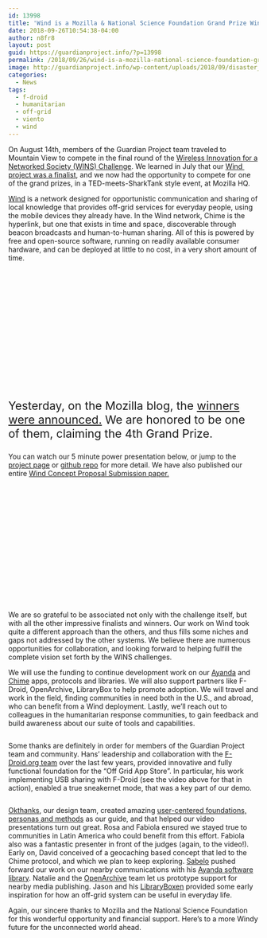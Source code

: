 ```yaml
---
id: 13998
title: 'Wind is a Mozilla & National Science Foundation Grand Prize Winner'
date: 2018-09-26T10:54:38-04:00
author: n8fr8
layout: post
guid: https://guardianproject.info/?p=13998
permalink: /2018/09/26/wind-is-a-mozilla-national-science-foundation-grand-prize-winner/
image: http://guardianproject.info/wp-content/uploads/2018/09/disaster_1-6.jpg
categories:
  - News
tags:
  - f-droid
  - humanitarian
  - off-grid
  - viento
  - wind
---
```

On August 14th, members of the Guardian Project team traveled to Mountain View to compete in the final round of the [Wireless Innovation for a Networked Society (WINS) Challenge](https://wirelesschallenge.mozilla.org/). We learned in July that our [Wind  project was a finalist](https://guardianproject.info/2018/07/20/our-wind-project-is-a-mozilla-nsf-challenge-finalist/), and we now had the opportunity to compete for one of the grand prizes, in a TED-meets-SharkTank style event, at Mozilla HQ.

[Wind](https://guardianproject.info/wind) is a network designed for opportunistic communication and sharing of local knowledge that provides off-grid services for everyday people, using the mobile devices they already have. In the Wind network, Chime is the hyperlink, but one that exists in time and space, discoverable through beacon broadcasts and human-to-human sharing. All of this is powered by free and open-source software, running on readily available consumer hardware, and can be deployed at little to no cost, in a very short amount of time.  
<figure class="wp-block-embed-youtube wp-block-embed is-type-video is-provider-youtube wp-has-aspect-ratio wp-embed-aspect-16-9">

<div class="wp-block-embed__wrapper">
  <div class="arve-wrapper" data-mode="normal" data-provider="youtube" id="arve-fGuiy3rlOVQ-2" style="max-width:945px;" itemscope itemtype="http://schema.org/VideoObject">
    <div class="arve-embed-container" style="padding-bottom:56.250000%">
    </div>
  </div>
</div></figure> 

<p style="font-size:23px">
  Yesterday, on the Mozilla blog, the <a href="https://blog.mozilla.org/blog/2018/09/25/1-6-million-to-connect-unconnected-americans-our-nsf-wins-competition-grand-prize-winners/">winners were announced.</a> We are honored to be one of them, claiming the 4th Grand Prize.
</p>

<p class="has-background has-pale-cyan-blue-background-color">
  You can watch our 5 minute power presentation below, or jump to the <a href="https://guardianproject.info/wind/">project page</a> or <a href="https://github.com/guardianproject/wind">github repo</a> for more detail. We have also published our entire <a href="https://github.com/guardianproject/wind/blob/master/Mozilla%20NSF%20Off-Grid%20Challenge_%20Wind.pdf">Wind Concept Proposal Submission paper.</a><br />
</p><figure class="wp-block-embed-youtube wp-block-embed is-type-video is-provider-youtube wp-has-aspect-ratio wp-embed-aspect-16-9">

<div class="wp-block-embed__wrapper">
  <div class="arve-wrapper" data-mode="normal" data-provider="youtube" id="arve-FOWrappjLsY" style="max-width:945px;" itemscope itemtype="http://schema.org/VideoObject">
    <div class="arve-embed-container" style="padding-bottom:56.250000%">
    </div>
  </div>
</div></figure> 

We are so grateful to be associated not only with the challenge itself, but with all the other impressive finalists and winners. Our work on Wind took quite a different approach than the others, and thus fills some niches and gaps not addressed by the other systems. We believe there are numerous opportunities for collaboration, and looking forward to helping fulfill the complete vision set forth by the WINS challenges.

We will use the funding to continue development work on our [Ayanda](https://github.com/sabzo/ayanda) and [Chime](https://github.com/guardianproject/chimeapp) apps, protocols and libraries. We will also support partners like F-Droid, OpenArchive, LibraryBox to help promote adoption. We will travel and work in the field, finding communities in need both in the U.S., and abroad, who can benefit from a Wind deployment. Lastly, we’ll reach out to colleagues in the humanitarian response communities, to gain feedback and build awareness about our suite of tools and capabilities.<figure class="wp-block-image">

<img src="https://guardianproject.info/wp-content/uploads/2017/11/wind_v3-5.jpg" alt="" class="wp-image-13904" srcset="https://guardianproject.info/wp-content/uploads/2017/11/wind_v3-5.jpg 1275w, https://guardianproject.info/wp-content/uploads/2017/11/wind_v3-5-150x150.jpg 150w, https://guardianproject.info/wp-content/uploads/2017/11/wind_v3-5-300x300.jpg 300w, https://guardianproject.info/wp-content/uploads/2017/11/wind_v3-5-768x768.jpg 768w, https://guardianproject.info/wp-content/uploads/2017/11/wind_v3-5-1024x1024.jpg 1024w" sizes="(max-width: 1275px) 100vw, 1275px" /> </figure> 

Some thanks are definitely in order for members of the Guardian Project team and community. Hans’ leadership and collaboration with the [F-Droid.org team](https://f-droid.org/) over the last few years, provided innovative and fully functional foundation for the “Off Grid App Store”. In particular, his work implementing USB sharing with F-Droid (see the video above for that in action), enabled a true sneakernet mode, that was a key part of our demo.  
<figure class="wp-block-image">

<img src="https://guardianproject.info/wp-content/uploads/2018/09/disaster_1-1.jpg" alt="" class="wp-image-14002" srcset="https://guardianproject.info/wp-content/uploads/2018/09/disaster_1-1.jpg 1920w, https://guardianproject.info/wp-content/uploads/2018/09/disaster_1-1-300x182.jpg 300w, https://guardianproject.info/wp-content/uploads/2018/09/disaster_1-1-768x466.jpg 768w, https://guardianproject.info/wp-content/uploads/2018/09/disaster_1-1-1024x622.jpg 1024w" sizes="(max-width: 1920px) 100vw, 1920px" /> </figure> 

[Okthanks](https://okthanks.com/), our design team, created amazing [user-centered foundations, personas and methods](https://okthanks.com/blog/peronas-latin-america) as our guide, and that helped our video presentations turn out great. Rosa and Fabiola ensured we stayed true to communities in Latin America who could benefit from this effort. Fabiola also was a fantastic presenter in front of the judges (again, to the video!). Early on, David conceived of a geocaching based concept that led to the Chime protocol, and which we plan to keep exploring. [Sabelo](http://sabelo.io/about/) pushed forward our work on our nearby communications with his [Ayanda software library](https://github.com/sabzo/ayanda). Natalie and the [OpenArchive](https://open-archive.org/) team let us prototype support for nearby media publishing. Jason and his [LibraryBoxen](http://librarybox.us/) provided some early inspiration for how an off-grid system can be useful in everyday life.

Again, our sincere thanks to Mozilla and the National Science Foundation for this wonderful opportunity and financial support. Here’s to a more Windy future for the unconnected world ahead.